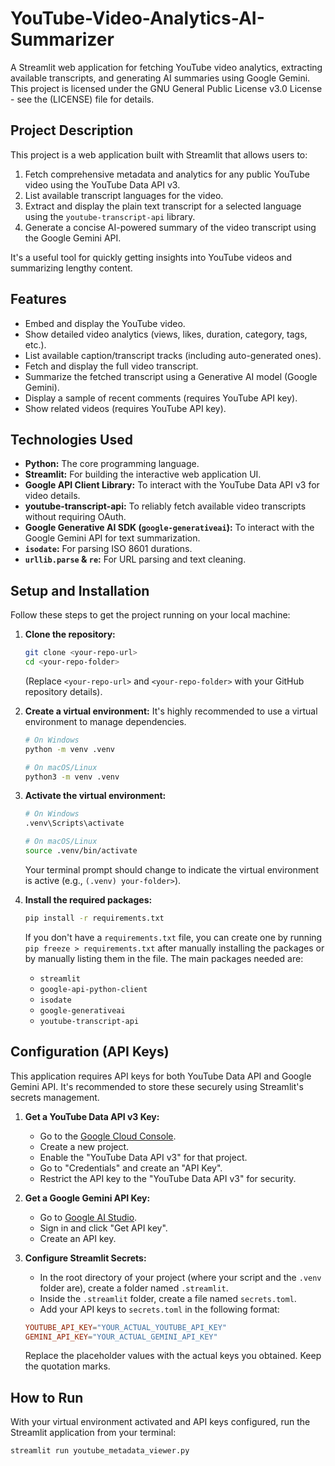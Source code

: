 # YouTube-Video-Analytics-AI-Summarizer
A Streamlit web application for fetching YouTube video analytics, extracting available transcripts, and generating AI summaries using Google Gemini.
This project is licensed under the GNU General Public License v3.0 License - see the (LICENSE) file for details.

## Project Description

This project is a web application built with Streamlit that allows users to:

1.  Fetch comprehensive metadata and analytics for any public YouTube video using the YouTube Data API v3.
2.  List available transcript languages for the video.
3.  Extract and display the plain text transcript for a selected language using the `youtube-transcript-api` library.
4.  Generate a concise AI-powered summary of the video transcript using the Google Gemini API.

It's a useful tool for quickly getting insights into YouTube videos and summarizing lengthy content.

## Features

* Embed and display the YouTube video.
* Show detailed video analytics (views, likes, duration, category, tags, etc.).
* List available caption/transcript tracks (including auto-generated ones).
* Fetch and display the full video transcript.
* Summarize the fetched transcript using a Generative AI model (Google Gemini).
* Display a sample of recent comments (requires YouTube API key).
* Show related videos (requires YouTube API key).

## Technologies Used

* **Python:** The core programming language.
* **Streamlit:** For building the interactive web application UI.
* **Google API Client Library:** To interact with the YouTube Data API v3 for video details.
* **youtube-transcript-api:** To reliably fetch available video transcripts without requiring OAuth.
* **Google Generative AI SDK (`google-generativeai`):** To interact with the Google Gemini API for text summarization.
* **`isodate`:** For parsing ISO 8601 durations.
* **`urllib.parse` & `re`:** For URL parsing and text cleaning.

## Setup and Installation

Follow these steps to get the project running on your local machine:

1.  **Clone the repository:**
    ```bash
    git clone <your-repo-url>
    cd <your-repo-folder>
    ```
    (Replace `<your-repo-url>` and `<your-repo-folder>` with your GitHub repository details).

2.  **Create a virtual environment:** It's highly recommended to use a virtual environment to manage dependencies.
    ```bash
    # On Windows
    python -m venv .venv

    # On macOS/Linux
    python3 -m venv .venv
    ```

3.  **Activate the virtual environment:**
    ```bash
    # On Windows
    .venv\Scripts\activate

    # On macOS/Linux
    source .venv/bin/activate
    ```
    Your terminal prompt should change to indicate the virtual environment is active (e.g., `(.venv) your-folder>`).

4.  **Install the required packages:**
    ```bash
    pip install -r requirements.txt
    ```
    If you don't have a `requirements.txt` file, you can create one by running `pip freeze > requirements.txt` after manually installing the packages or by manually listing them in the file. The main packages needed are:
    * `streamlit`
    * `google-api-python-client`
    * `isodate`
    * `google-generativeai`
    * `youtube-transcript-api`

## Configuration (API Keys)

This application requires API keys for both YouTube Data API and Google Gemini API. It's recommended to store these securely using Streamlit's secrets management.

1.  **Get a YouTube Data API v3 Key:**
    * Go to the [Google Cloud Console](http://www.youtube.com/watch?v=_oPAwA_Udwc&feature=feedu0).
    * Create a new project.
    * Enable the "YouTube Data API v3" for that project.
    * Go to "Credentials" and create an "API Key".
    * Restrict the API key to the "YouTube Data API v3" for security.

2.  **Get a Google Gemini API Key:**
    * Go to [Google AI Studio](http://www.youtube.com/watch?v=_oPAwA_Udwc&feature=feedu1).
    * Sign in and click "Get API key".
    * Create an API key.

3.  **Configure Streamlit Secrets:**
    * In the root directory of your project (where your script and the `.venv` folder are), create a folder named `.streamlit`.
    * Inside the `.streamlit` folder, create a file named `secrets.toml`.
    * Add your API keys to `secrets.toml` in the following format:

    ```toml
    YOUTUBE_API_KEY="YOUR_ACTUAL_YOUTUBE_API_KEY"
    GEMINI_API_KEY="YOUR_ACTUAL_GEMINI_API_KEY"
    ```
    Replace the placeholder values with the actual keys you obtained. Keep the quotation marks.

## How to Run

With your virtual environment activated and API keys configured, run the Streamlit application from your terminal:

```bash
streamlit run youtube_metadata_viewer.py
